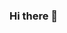 ### Hi there 👋

<!--
**Sivakantha/Sivakantha** is a ✨ _special_ ✨ repository because its `README.md` (this file) appears on your GitHub profile.

Here are some ideas to get you started:

- 🔭 I’m currently working on ...
- 🌱 I’m currently learning ...
- 👯 I’m looking to collaborate on ...
- 🤔 I’m looking for help with ...
- 💬 Ask me about ..




.
- 📫 How to reach me: ...
- 😄 Pronouns: ...
- ⚡ Fun fact: ...
-->

